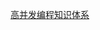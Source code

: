 [高并发编程知识体系](https://mp.weixin.qq.com/s?__biz=MzIyMTc3MTg0OA==&mid=2247483772&idx=1&sn=36f4a1c88a6ebcdd66b5e1241e187aa1&pass_ticket=Re00YV0qqGxNR4e4hXvWaBnaCQkNTQkOXqHKJPFt8bv9b5tSIHU7jZVl5K%2FWtkrp)
